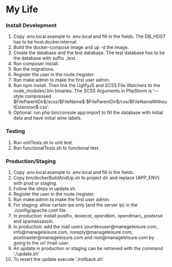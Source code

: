 My Life
========================

<h3>Install Development</h3>
<ol>
<li>Copy .env.local.example to .env.local and fill in the fields.
The DB_HOST has to be host.docker.internal.</li>
<li>Build the docker-compose image and up -d the image.</li>
<li>Create the database and the test database. 
The test database has to be the database with suffix _test.</li>
<li>Run composer install.</li>
<li>Run the migrations.</li>
<li>Register the user in the route /register.</li>
<li>Run make:admin to make the first user admin.</li>
<li>Run npm install. Then link the UglifyJS and SCSS File Watchers to the node_modules/.bin binaries. 
The SCSS Arguments in PhpStorm is '--style compressed $FileParentDir$/scss/$FileName$:$FileParentDir$/css/$FileNameWithoutExtension$.css'.</li>
<li>Optional: run php bin/console app:import to fill the database with 
initial data and have initial wine labels.</li>
</ol>

<h3>Testing</h3>

<ol>
<li>Run unitTests.sh to unit test.</li>
<li>Run functionalTests.sh to functional test.</li>
</ol>

<h3>Production/Staging</h3>

<ol>
<li>Copy .env.local.example to .env.local and fill in the fields.</li>
<li>Copy bin/dockerBuildAndUp.sh to project dir and replace {APP_ENV} with prod or staging.</li>
<li>Follow the steps in update.sh.</li>
<li>Register the user in the route /register.</li>
<li>Run make:admin to make the first user admin.</li>
<li>For staging: allow certain ips only (and the server ip) in the ./config/apache.conf file.</li>
<li>In production: install postfix, dovecot, opendkim, opendmarc, postsrsd and spamassassin.</li>
<li>In production: add the mail users yourdevuser@manageleisure.com, info@manageleisure.com, noreply@manageleisure.com, 
postmaster@manageleisure.com and root@manageleisure.com by going to the url /mail-user.</li>
<li>An update in production or staging can be retrieved with the command ’./update.sh’</li>
<li>To revert the update execute ’./rollback.sh’.</li>
</ol>
